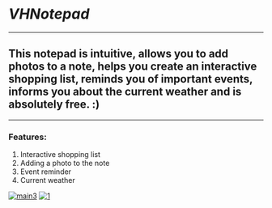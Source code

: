 # ___VHNotepad___

____


## This notepad is intuitive, allows you to add photos to a note, helps you create an interactive shopping list, reminds you of important events, informs you about the current weather and is absolutely free. :)


___

### Features:
1) Interactive shopping list
2) Adding a photo to the note
3) Event reminder
4) Current weather

<a href="https://ibb.co/tDrz27Y"><img src="https://i.ibb.co/5LHkjNs/main3.png" alt="main3" border="0"></a>
<a href="https://ibb.co/dkVGb7F"><img src="https://i.ibb.co/kqwQ3Mj/1.jpg" alt="1" border="0"></a><br />
